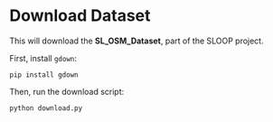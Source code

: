 # Download Dataset

This will download the **SL\_OSM\_Dataset**, part of the SLOOP project.

First, install `gdown`:
```
pip install gdown
```

Then, run the download script:
```
python download.py
```
